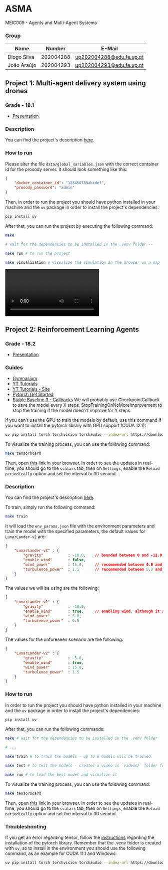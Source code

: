 # ASMA
MEIC009 - Agents and Multi-Agent Systems

### Group

| Name             | Number    | E-Mail             |
| ---------------- | --------- | ------------------ |
| Diogo Silva      | 202004288 | up202004288@edu.fe.up.pt   |
| João Araújo      | 202004293 | up202004293@edu.fe.up.pt   |

## Project 1: Multi-agent delivery system using drones 

### **Grade - 18.1**

- [Presentation](./Project%202/presentation/ASMA_G2_proj1.pdf)

### Description

You can find the project's description [here](./Project%201/description/trabalho1.pdf).

### How to run

Please alter the file `data/global_variables.json` with the correct container id for the prosody server. It should look something like this:

```json
{
    "docker_container_id": "123456789abcdef",
    "prosody_password": "admin"
}
```

Then, in order to run the project you should have python installed in your machine and the `uv` package in order to install the project's dependencies:
```bash
pip install uv
```

After that, you can run the project by executing the following command:
```bash
make

# wait for the dependencies to be installed in the .venv folder --

make run # to run the project

make visualization # visualize the simulation in the browser on a map
```

<div>
    <video controls autoplay>
        <source src="./media/project-1.mp4" type="video/mp4">
    </video>
</div>

## Project 2: Reinforcement Learning Agents

### **Grade - 18.2**

- [Presentation](./Project%202/presentation/ASMA_G2_proj2.pdf)

### Guides

- [Gymnasium](https://gymnasium.farama.org)
- [YT Tutorials](https://www.youtube.com/watch?v=dLP-2Y6yu70&list=PLQVvvaa0QuDf0O2DWwLZBfJeYY-JOeZB1&index=2)
- [YT Tutorials - Site](https://pythonprogramming.net/saving-and-loading-reinforcement-learning-stable-baselines-3-tutorial/)
- [Pytorch Get Started](https://pytorch.org/get-started/locally/)
- [Stable Baseline 3 - Callbacks](https://stable-baselines3.readthedocs.io/en/master/guide/callbacks.html#checkpointcallback)
    We will probably use CheckpointCallback to save the model every X steps, StopTrainingOnNoMoreImprovement to stop the training if the model doesn't improve for Y steps.

If you can't use the GPU to train the models by default, use this command if you want to install the pytorch library with GPU support (CUDA 12.1):
```bash
uv pip install torch torchvision torchaudio --index-url https://download.pytorch.org/whl/cu121
```

To visualize the training process, you can use the following command:
```bash
make tensorboard
```

Then, open [this](http://localhost:6006/?darkMode=true#scalars) link in your browser.
In order to see the updates in real-time, you should go to the `scalars` tab, then on `Settings`, enable the `Reload periodically` option and set the interval to 30 second.

### Description

You can find the project's description [here](description/assignment2.pdf).

To train, simply run the following command:
```bash
make train
```

It will load the `env_params.json` file with the environment parameters and train the model with the specified parameters, the default values for `LunarLander-v2` are:
```json
{
    "LunarLander-v2" : {
        "gravity"           : -10.0,    // bounded between 0 and -12.0
        "enable_wind"       : false,
        "wind_power"        : 15.0,     // recommended between 0.0 and 20.0
        "turbulence_power"  : 1.5       // recommended between 0.0 and 2.0
    }
}
```

The values we will be using are the following:
```json
{
    "LunarLander-v2" : {
        "gravity"           : -10.0,
        "enable_wind"       : true,     // enabling wind, although it's not present in the moon
        "wind_power"        : 5.0,
        "turbulence_power"  : 0.5
    }
}
```

The values for the unforeseen scenario are the following:
```json
{
    "LunarLander-v2" : {
        "gravity"           : -5.0,
        "enable_wind"       : true, 
        "wind_power"        : 15.0,
        "turbulence_power"  : 1.5
    }
}
```

### How to run

In order to run the project you should have python installed in your machine and the `uv` package in order to install the project's dependencies:
```bash
pip install uv
```

After that, you can run the following commands:
```bash
make # wait for the dependencies to be installed in the .venv folder

# ...

make train # to train the models - up to 6 models will be trained

make test # to test the models - creates a video in `videos/` folder for each model

make run # to load the best model and visualize it
```

To visualize the training process, you can use the following command:
```bash
make tensorboard
```

Then, open [this](http://localhost:6006/?darkMode=true#scalars) link in your browser.
In order to see the updates in real-time, you should go to the `scalars` tab, then on `Settings`, enable the `Reload periodically` option and set the interval to 30 second.

### Troubleshooting

If you get an error regarding tensor, follow the [instructions](https://pytorch.org/get-started/locally/) regarding the installation of the pytorch library. Remember that the .venv folder is created with `uv`, so to install in the environment you should use the following command, as an example for CUDA 11.1 and Windows:
```bash
uv pip install torch torchvision torchaudio --index-url https://download.pytorch.org/whl/cu118
```
